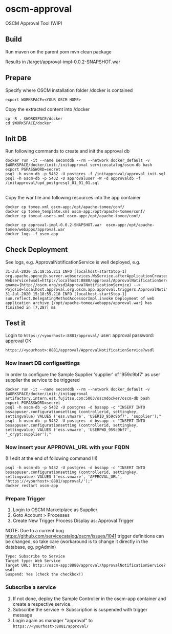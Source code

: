 # oscm-approval
OSCM Approval Tool (WIP)


## Build ##
Run maven on the parent pom
mvn clean package

Results in <projectroot>/target/approval-impl-0.0.2-SNAPSHOT.war 

## Prepare ##
Specify where OSCM installation folder /docker is contained 
```
export WORKSPACE=<YOUR OSCM HOME>
```
Copy the extracted content into /docker
```
cp -R . $WORKSPACE/docker
cd $WORKSPACE/docker
```

## Init DB
Run following commands to create and init the approval db 
```
docker run -it --name seconddb --rm --network docker_default -v $WORKSPACE/docker/init:/initapproval servicecatalog/oscm-db bash
export PGPASSWORD=secret
psql -h oscm-db -p 5432 -U postgres -f /initapproval/approval_init.sql
psql -h oscm-db -p 5432 -U approvaluser -W -d approvaldb -f /initapproval/upd_postgresql_01_01_01.sql
```

## 
Copy the war file and following resources into the app container
```
docker cp tomee.xml oscm-app:/opt/apache-tomee/conf/
docker cp tomee_template.xml oscm-app:/opt/apache-tomee/conf/
docker cp tomcat-users.xml oscm-app:/opt/apache-tomee/conf/

docker cp approval-impl-0.0.2-SNAPSHOT.war  oscm-app:/opt/apache-tomee/webapps/approval.war
docker logs -f oscm-app
```

## Check Deployment
See logs, e.g. ApprovalNotificationService is well deployed, e.g.
```
31-Jul-2020 15:18:55.211 INFO [localhost-startStop-1] org.apache.openejb.server.webservices.WsService.afterApplicationCreated Webservice(wsdl=http://localhost:8880/approval/ApprovalNotificationService, qname={http://oscm.org/xsd}ApprovalNotificationService) --> Pojo(id=localhost.approval.org.oscm.app.approval.triggers.ApprovalNotificationService)
31-Jul-2020 15:18:55.218 INFO [localhost-startStop-1] sun.reflect.DelegatingMethodAccessorImpl.invoke Deployment of web application archive [/opt/apache-tomee/webapps/approval.war] has finished in [7,287] ms
```

## Test it
Login to `https://<yourhost>:8881/approval/`
	user: approval
	password: approval
OK
```
https://<yourhost>:8881/approval/ApprovalNotificationService?wsdl
```

### Now insert DB configsettings ### 
In order to configure the Sample Supplier 'supplier' of '959c9bf7' as user supplier the service to be triggered
```
docker run -it --name seconddb --rm --network docker_default -v $WORKSPACE/docker/init:/initapproval artifactory.intern.est.fujitsu.com:5003/oscmdocker/oscm-db bash
export PGPASSWORD=secret
psql -h oscm-db -p 5432 -U postgres -d bssapp -c "INSERT INTO bssappuser.configurationsetting (controllerid, settingkey, settingvalue) VALUES ('ess.vmware', 'USERID_959c9bf7', 'supplier');"
psql -h oscm-db -p 5432 -U postgres -d bssapp -c "INSERT INTO bssappuser.configurationsetting (controllerid, settingkey, settingvalue) VALUES ('ess.vmware', 'USERPWD_959c9bf7', '_crypt:supplier');"
```

### Now insert your APPROVAL_URL with your FQDN ### 
(!!! edit at the end of following command !!!) 
```
psql -h oscm-db -p 5432 -U postgres -d bssapp -c "INSERT INTO bssappuser.configurationsetting (controllerid, settingkey, settingvalue) VALUES ('ess.vmware', 'APPROVAL_URL', 'https://<yourhost>:8881/approval/');"
docker restart oscm-app
```

### Prepare Trigger
1. Login to OSCM Marketplace as Supplier 
2. Goto Account > Processes
3. Create New Trigger Process
Display as: Approval Trigger

NOTE: Due to a current bug https://github.com/servicecatalog/oscm/issues/1041 trigger definitions can be changed, so take care (workaround is to change it directly in the database, eg. pgAdmin)


	Type: Subscribe to Service
	Target type: Web Service
	Target URL: http://oscm-app:8880/approval/ApprovalNotificationService?wsdl
	Suspend: Yes (check the checkbox!)

### Subscribe a service
1. If not done, deploy the Sample Controller in the oscm-app container and create a respective service.
2. Subscribe the service -> Subscription is suspended with trigger message 
3. Login again as manager "approval" to `https://<yourhost>:8881/approval/` 
